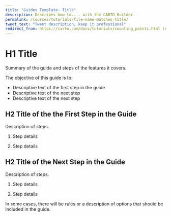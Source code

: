 ```yaml
---
title: "Guides Template- Title"
description: Describes how to.... with the CARTO Builder.
permalink: /courses/tutorials/file-name-matches-title/
tweet_text: "Tweet description, keep it professional"
redirect_from: https://carto.com/docs/tutorials/counting_points.html (example of redirect, if rewriting a legacy Editor Tutorial)
---
```


# H1 Title

Summary of the guide and steps of the features it covers.

The objective of this guide is to:

- Descriptive text of the first step in the guide
- Descriptive text of the next step
- Descriptive text of the next step

## H2 Title of the the First Step in the Guide

Description of steps.

1. Step details

2. Step details

## H2 Title of the Next Step in the Guide

Description of steps.

1. Step details

2. Step details

In some cases, there will be rules or a description of options that should be included in the guide.